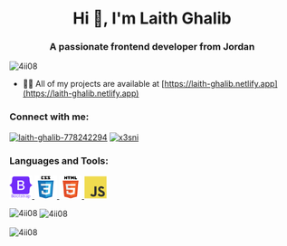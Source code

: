 <h1 align="center">Hi 👋, I'm Laith Ghalib</h1>
<h3 align="center">A passionate frontend developer from Jordan</h3>

<p align="left"> <img src="https://komarev.com/ghpvc/?username=4ii08&label=Profile%20views&color=0e75b6&style=flat" alt="4ii08" /> </p>

- 👨‍💻 All of my projects are available at [https://laith-ghalib.netlify.app](https://laith-ghalib.netlify.app)

<h3 align="left">Connect with me:</h3>
<p align="left">
<a href="https://linkedin.com/in/laith-ghalib-778242294" target="blank"><img align="center" src="https://raw.githubusercontent.com/rahuldkjain/github-profile-readme-generator/master/src/images/icons/Social/linked-in-alt.svg" alt="laith-ghalib-778242294" height="30" width="40" /></a>
<a href="https://instagram.com/x3sni" target="blank"><img align="center" src="https://raw.githubusercontent.com/rahuldkjain/github-profile-readme-generator/master/src/images/icons/Social/instagram.svg" alt="x3sni" height="30" width="40" /></a>
</p>

<h3 align="left">Languages and Tools:</h3>
<p align="left"> <a href="https://getbootstrap.com" target="_blank" rel="noreferrer"> <img src="https://raw.githubusercontent.com/devicons/devicon/master/icons/bootstrap/bootstrap-plain-wordmark.svg" alt="bootstrap" width="40" height="40"/> </a> <a href="https://www.w3schools.com/css/" target="_blank" rel="noreferrer"> <img src="https://raw.githubusercontent.com/devicons/devicon/master/icons/css3/css3-original-wordmark.svg" alt="css3" width="40" height="40"/> </a> <a href="https://www.w3.org/html/" target="_blank" rel="noreferrer"> <img src="https://raw.githubusercontent.com/devicons/devicon/master/icons/html5/html5-original-wordmark.svg" alt="html5" width="40" height="40"/> </a> <a href="https://developer.mozilla.org/en-US/docs/Web/JavaScript" target="_blank" rel="noreferrer"> <img src="https://raw.githubusercontent.com/devicons/devicon/master/icons/javascript/javascript-original.svg" alt="javascript" width="40" height="40"/> </a> </p>

<p><img align="left" src="https://github-readme-stats.vercel.app/api/top-langs?username=4ii08&show_icons=true&locale=en&layout=compact" alt="4ii08" /></p>

<p>&nbsp;<img align="center" src="https://github-readme-stats.vercel.app/api?username=4ii08&show_icons=true&locale=en" alt="4ii08" /></p>

<p><img align="center" src="https://github-readme-streak-stats.herokuapp.com/?user=4ii08&" alt="4ii08" /></p>
